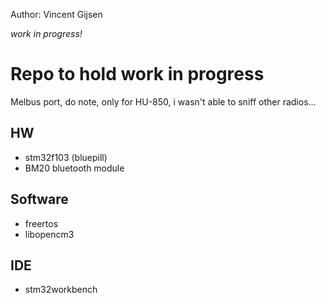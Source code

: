Author: Vincent Gijsen

*work in progress!*

# Repo to hold work in progress 

Melbus port, do note, only for HU-850, i wasn't able to sniff other radios...

## HW
* stm32f103 (bluepill)
* BM20 bluetooth module

## Software

* freertos
* libopencm3


## IDE

* stm32workbench
